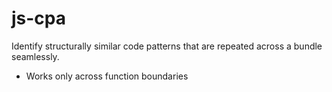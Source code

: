 # js-cpa

Identify structurally similar code patterns that are repeated across a bundle seamlessly.

+ Works only across function boundaries 